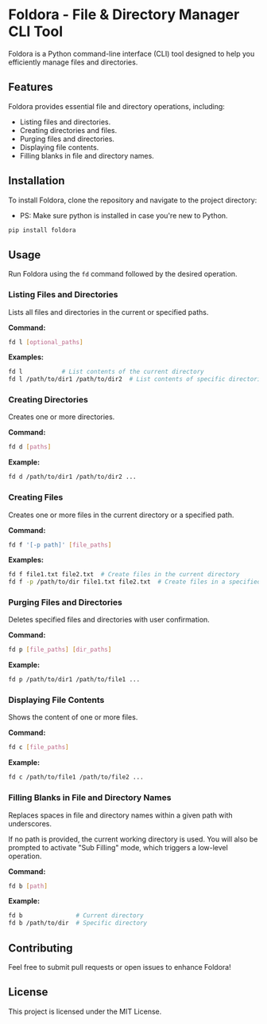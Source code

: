 # Foldora - File & Directory Manager CLI Tool

Foldora is a Python command-line interface (CLI) tool designed to help you efficiently manage files and directories.

## Features

Foldora provides essential file and directory operations, including:

- Listing files and directories.
- Creating directories and files.
- Purging files and directories.
- Displaying file contents.
- Filling blanks in file and directory names.

## Installation

To install Foldora, clone the repository and navigate to the project directory:

- PS: Make sure python is installed in case you're new to Python.

```sh
pip install foldora
```

## Usage

Run Foldora using the `fd` command followed by the desired operation.

### Listing Files and Directories
Lists all files and directories in the current or specified paths.

**Command:**
```sh
fd l [optional_paths]
```

**Examples:**
```sh
fd l           # List contents of the current directory
fd l /path/to/dir1 /path/to/dir2  # List contents of specific directories
```

### Creating Directories
Creates one or more directories.

**Command:**
```sh
fd d [paths]
```

**Example:**
```sh
fd d /path/to/dir1 /path/to/dir2 ...
```

### Creating Files
Creates one or more files in the current directory or a specified path.

**Command:**
```sh
fd f '[-p path]' [file_paths]
```

**Examples:**
```sh
fd f file1.txt file2.txt  # Create files in the current directory
fd f -p /path/to/dir file1.txt file2.txt  # Create files in a specified directory
```

### Purging Files and Directories
Deletes specified files and directories with user confirmation.

**Command:**
```sh
fd p [file_paths] [dir_paths]
```

**Example:**
```sh
fd p /path/to/dir1 /path/to/file1 ...
```

### Displaying File Contents
Shows the content of one or more files.

**Command:**
```sh
fd c [file_paths]
```

**Example:**
```sh
fd c /path/to/file1 /path/to/file2 ...
```

### Filling Blanks in File and Directory Names
Replaces spaces in file and directory names within a given path with underscores.

If no path is provided, the current working directory is used. You will also be prompted to activate "Sub Filling" mode, which triggers a low-level operation.

**Command:**
```sh
fd b [path]
```

**Example:**
```sh
fd b               # Current directory
fd b /path/to/dir  # Specific directory
```

## Contributing
Feel free to submit pull requests or open issues to enhance Foldora!

## License
This project is licensed under the MIT License.
